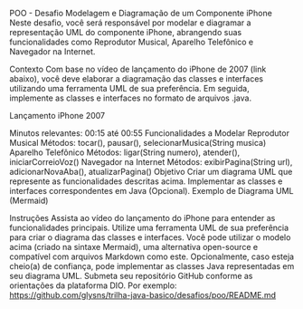 POO - Desafio
Modelagem e Diagramação de um Componente iPhone
Neste desafio, você será responsável por modelar e diagramar a representação UML do componente iPhone, abrangendo suas funcionalidades como Reprodutor Musical, Aparelho Telefônico e Navegador na Internet.

Contexto
Com base no vídeo de lançamento do iPhone de 2007 (link abaixo), você deve elaborar a diagramação das classes e interfaces utilizando uma ferramenta UML de sua preferência. Em seguida, implemente as classes e interfaces no formato de arquivos .java.

Lançamento iPhone 2007

Minutos relevantes: 00:15 até 00:55
Funcionalidades a Modelar
Reprodutor Musical
Métodos: tocar(), pausar(), selecionarMusica(String musica)
Aparelho Telefônico
Métodos: ligar(String numero), atender(), iniciarCorreioVoz()
Navegador na Internet
Métodos: exibirPagina(String url), adicionarNovaAba(), atualizarPagina()
Objetivo
Criar um diagrama UML que represente as funcionalidades descritas acima.
Implementar as classes e interfaces correspondentes em Java (Opcional).
Exemplo de Diagrama UML (Mermaid)

Instruções
Assista ao vídeo do lançamento do iPhone para entender as funcionalidades principais.
Utilize uma ferramenta UML de sua preferência para criar o diagrama das classes e interfaces. Você pode utilizar o modelo acima (criado na sintaxe Mermaid), uma alternativa open-source e compatível com arquivos Markdown como este.
Opcionalmente, caso esteja cheio(a) de confiança, pode implementar as classes Java representadas em seu diagrama UML.
Submeta seu repositório GitHub conforme as orientações da plataforma DIO. Por exemplo:
https://github.com/glysns/trilha-java-basico/desafios/poo/README.md
